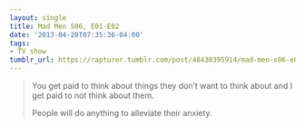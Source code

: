 ```yaml
---
layout: single
title: Mad Men S06, E01-E02
date: '2013-04-20T07:35:36-04:00'
tags:
- TV show
tumblr_url: https://rapturer.tumblr.com/post/48430395914/mad-men-s06-e01-e02
---
```

> You get paid to think about things they don’t want to think about and I get paid to not think about them.
> 
> People will do anything to alleviate their anxiety.

